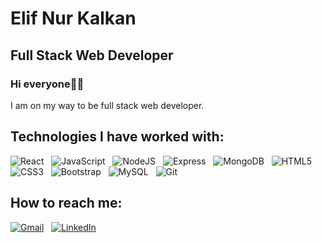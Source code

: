 <h1>Elif Nur Kalkan</h1>
<h2>Full Stack Web Developer</h2>

<h3>Hi everyone👋🏻</h3>

I am on my way to be full stack web developer.


<h2>Technologies I have worked with:</h2>

![React](https://img.shields.io/badge/react-%2320232a.svg?style=for-the-badge&logo=react&logoColor=%2361DAFB)
&nbsp;
![JavaScript](https://img.shields.io/badge/javascript-%23323330.svg?style=for-the-badge&logo=javascript&logoColor=%23F7DF1E)
&nbsp;
![NodeJS](https://img.shields.io/badge/node.js-6DA55F?style=for-the-badge&logo=node.js&logoColor=white)
&nbsp;
![Express](https://img.shields.io/badge/-Express-000000?style=for-the-badge&logo=express&logoColor=white)
&nbsp;
![MongoDB](https://img.shields.io/badge/-MongoDB-13aa52?style=for-the-badge&logo=mongodb&logoColor=white)
&nbsp;
![HTML5](https://img.shields.io/badge/html5-%23E34F26.svg?style=for-the-badge&logo=html5&logoColor=white)
&nbsp;
![CSS3](https://img.shields.io/badge/css3-%231572B6.svg?style=for-the-badge&logo=css3&logoColor=white)
&nbsp;
![Bootstrap](https://img.shields.io/badge/bootstrap-%23563D7C.svg?style=for-the-badge&logo=bootstrap&logoColor=white)
&nbsp;
![MySQL](https://img.shields.io/badge/mysql-%2300f.svg?style=for-the-badge&logo=mysql&logoColor=white)
&nbsp;
![Git](https://img.shields.io/badge/git-%23F05033.svg?style=for-the-badge&logo=git&logoColor=white)

<h2>How to reach me:</h2>

[![Gmail](https://img.shields.io/badge/gmail-D14836?style=for-the-badge&logo=gmail&logoColor=white)](mailto:elifnkalkan@gmail.com)
&nbsp;
[![LinkedIn](https://img.shields.io/badge/LinkedIn-0077B5?style=for-the-badge&logo=linkedin&logoColor=white)](https://www.linkedin.com/in/elif-nur-kalkan/)



